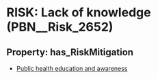 # RISK: __Lack of knowledge__ (PBN__Risk_2652)

## Property: has_RiskMitigation

* [Public health education and awareness](PBN__Mitigation_600)

